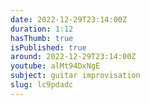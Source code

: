 ```yaml
---
date: 2022-12-29T23:14:00Z
duration: 1:12
hasThumb: true
isPublished: true
around: 2022-12-29T23:14:00Z
youtube: alMt94DxNgE
subject: guitar improvisation
slug: lc9pdadc
---
```


